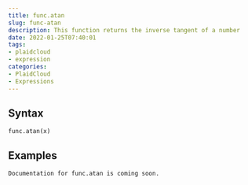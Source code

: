 ```yaml
---
title: func.atan
slug: func-atan
description: This function returns the inverse tangent of a number
date: 2022-01-25T07:40:01
tags:
- plaidcloud
- expression
categories:
- PlaidCloud
- Expressions
---
```



## Syntax



```
func.atan(x)
```


## Examples



```
Documentation for func.atan is coming soon.
```
